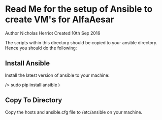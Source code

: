 Read Me for the setup of Ansible to create VM's for AlfaAesar
================


Author Nicholas Herriot
Created 10th Sep 2016

The scripts within this directory should be copied to your ansible directory.
Hence you should do the following:

## Install Ansible

Install the latest version of ansible to your machine:

/>  sudo pip install ansible )

## Copy To Directory

Copy the hosts and ansible.cfg file to /etc/ansible on your machine.

